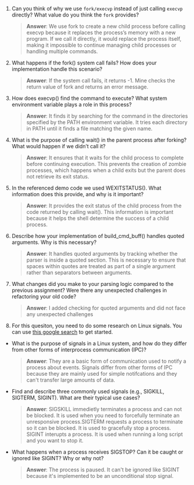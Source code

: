 1. Can you think of why we use `fork/execvp` instead of just calling `execvp` directly? What value do you think the `fork` provides?

    > **Answer**:  We use fork to create a new child process before calling execvp because it replaces the process’s memory with a new program. If we call it directly, it would replace the process itself, making it impossible to continue managing child processes or handling multiple commands.

2. What happens if the fork() system call fails? How does your implementation handle this scenario?

    > **Answer**:  If the system call fails, it returns -1. Mine checks the return value of fork and returns an error message.

3. How does execvp() find the command to execute? What system environment variable plays a role in this process?

    > **Answer**:  It finds it by searching for the command in the directories specified by the PATH environment variable. It tries each directory in PATH  until it finds a file matching the given name.

4. What is the purpose of calling wait() in the parent process after forking? What would happen if we didn’t call it?

    > **Answer**:  It ensures that it waits for the child process to complete before continuing execution. This prevents the creation of zombie processes, which happens when a child exits but the parent does not retrieve its exit status.

5. In the referenced demo code we used WEXITSTATUS(). What information does this provide, and why is it important?

    > **Answer**:  It provides the exit status of the child process from the code returned by calling wait(). This information is important because it helps the shell determine the success of a child process.

6. Describe how your implementation of build_cmd_buff() handles quoted arguments. Why is this necessary?

    > **Answer**:  It handles quoted arguments by tracking whether the parser is inside a quoted section. This is necessary to ensure that spaces within quotes are treated as part of a single argument rather than separators between arguments.

7. What changes did you make to your parsing logic compared to the previous assignment? Were there any unexpected challenges in refactoring your old code?

    > **Answer**:  I added checking for quoted arguments and did not face any unexpected challenges

8. For this quesiton, you need to do some research on Linux signals. You can use [this google search](https://www.google.com/search?q=Linux+signals+overview+site%3Aman7.org+OR+site%3Alinux.die.net+OR+site%3Atldp.org&oq=Linux+signals+overview+site%3Aman7.org+OR+site%3Alinux.die.net+OR+site%3Atldp.org&gs_lcrp=EgZjaHJvbWUyBggAEEUYOdIBBzc2MGowajeoAgCwAgA&sourceid=chrome&ie=UTF-8) to get started.

- What is the purpose of signals in a Linux system, and how do they differ from other forms of interprocess communication (IPC)?

    > **Answer**:  They are a basic form of communication used to notify a process about events. Signals differ from other forms of IPC because they are mainly used for simple notifcations and they can't transfer large amounts of data.

- Find and describe three commonly used signals (e.g., SIGKILL, SIGTERM, SIGINT). What are their typical use cases?

    > **Answer**:  SIGSKILL immedietly terminates a process and can not be blocked. It is used when you need to forcefully terminate an unresponsive process.SIGTERM requests a process to terminate so it can be blocked. It is used to gracefully stop a process. SIGINT interupts a process. It is used when running a long script and you want to stop it.

- What happens when a process receives SIGSTOP? Can it be caught or ignored like SIGINT? Why or why not?

    > **Answer**:  The process is paused. It can't be ignored like SIGINT because it's implemented to be an unconditional stop signal.
